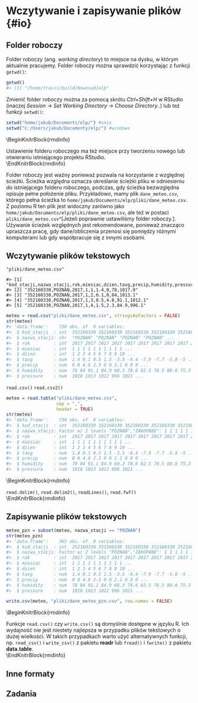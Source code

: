 
# Wczytywanie i zapisywanie plików {#io}

<!-- A flat file can be a plain text file or a binary file. In the former case, the files usually contain one record per line -->
<!-- csv better than many! -->
<!-- folder roboczy -->

## Folder roboczy

Folder roboczy (ang. *working directory*) to miejsce na dysku, w którym aktualnie pracujemy.
Folder roboczy można sprawdzić korzystając z funkcji `getwd()`:


```r
getwd()
#> [1] "/home/travis/build/Nowosad/elp"
```

Zmienić folder roboczy można za pomocą skrótu *Ctrl+Shift+H* w RStudio (inaczej *Session -> Set Working Directory -> Choose Directory..*) lub też funkcji `setwd()`:


```r
setwd("home/jakub/Documents/elp/") #unix
setwd("C:/Users/jakub/Documenty/elp/") #windows
```

\BeginKnitrBlock{rmdinfo}<div class="rmdinfo">Ustawienie folderu roboczego ma też miejsce przy tworzeniu nowego lub otwieraniu istniejącego projektu RStudio.</div>\EndKnitrBlock{rmdinfo}

Folder roboczy jest ważny ponieważ pozwala na korzystanie z względnej ścieżki.
Ścieżka względna oznacza określanie ścieżki pliku w odniesieniu do istniejącego folderu roboczego, podczas, gdy ścieżka bezwzględna opisuje pełne położenie pliku.
Przykładowo, mamy plik `dane_meteo.csv`, którego pełna ścieżka to `home/jakub/Documents/elp/pliki/dane_meteo.csv`.
Z poziomu R ten plik jest widoczny zarówno jako `home/jakub/Documents/elp/pliki/dane_meteo.csv`, ale też w postaci `pliki/dane_meteo.csv`^[Jeżeli poprawnie ustawiliśmy folder roboczy.].
Używanie ścieżek względnych jest rekomendowane, ponieważ znacząco upraszcza pracę, gdy dane/obliczenia przenosi się pomiędzy różnymi komputerami lub gdy współpracuje się z innymi osobami.

<!--project-oriented workflow -->
<!-- Adopt a project-oriented workflow -->
<!-- How? -->
<!-- • dedicated directory -->
<!-- • RStudio Project -->
<!-- • Git repo, probably syncing to a remote -->
<!-- + use a blank slate, restart often -->
<!-- footnote with fs and here pacakges -->

## Wczytywanie plików tekstowych

`"pliki/dane_meteo.csv"`


```
#> [1] "kod_stacji,nazwa_stacji,rok,miesiac,dzien,tavg,precip,humidity,pressure"
#> [2] "352160330,POZNAŃ,2017,1,1,1.4,0,78,1017.9"                              
#> [3] "352160330,POZNAŃ,2017,1,2,0.1,0,84,1013.1"                              
#> [4] "352160330,POZNAŃ,2017,1,3,0.5,4.8,91.1,1012.1"                          
#> [5] "352160330,POZNAŃ,2017,1,4,1.5,2.3,84.9,996.1"
```


```r
meteo = read.csv("pliki/dane_meteo.csv", stringsAsFactors = FALSE)
str(meteo)
#> 'data.frame':	730 obs. of  9 variables:
#>  $ kod_stacji  : int  352160330 352160330 352160330 352160330 352160330 352160330 352160330 352160330 352160330 352160330 ...
#>  $ nazwa_stacji: chr  "POZNAŃ" "POZNAŃ" "POZNAŃ" "POZNAŃ" ...
#>  $ rok         : int  2017 2017 2017 2017 2017 2017 2017 2017 2017 2017 ...
#>  $ miesiac     : int  1 1 1 1 1 1 1 1 1 1 ...
#>  $ dzien       : int  1 2 3 4 5 6 7 8 9 10 ...
#>  $ tavg        : num  1.4 0.1 0.5 1.5 -3.5 -8.4 -7.9 -7.7 -5.8 -5 ...
#>  $ precip      : num  0 0 4.8 2.3 0 0 2.1 0 0 0 ...
#>  $ humidity    : num  78 84 91.1 84.9 68.3 78.6 82.5 78.5 88.6 75.3 ...
#>  $ pressure    : num  1018 1013 1012 996 1021 ...
```

`read.csv()` `read.csv2()`


```r
meteo = read.table("pliki/dane_meteo.csv", 
                   sep = ",",
                   header = TRUE)
str(meteo)
#> 'data.frame':	730 obs. of  9 variables:
#>  $ kod_stacji  : int  352160330 352160330 352160330 352160330 352160330 352160330 352160330 352160330 352160330 352160330 ...
#>  $ nazwa_stacji: Factor w/ 2 levels "POZNAŃ","ZAKOPANE": 1 1 1 1 1 1 1 1 1 1 ...
#>  $ rok         : int  2017 2017 2017 2017 2017 2017 2017 2017 2017 2017 ...
#>  $ miesiac     : int  1 1 1 1 1 1 1 1 1 1 ...
#>  $ dzien       : int  1 2 3 4 5 6 7 8 9 10 ...
#>  $ tavg        : num  1.4 0.1 0.5 1.5 -3.5 -8.4 -7.9 -7.7 -5.8 -5 ...
#>  $ precip      : num  0 0 4.8 2.3 0 0 2.1 0 0 0 ...
#>  $ humidity    : num  78 84 91.1 84.9 68.3 78.6 82.5 78.5 88.6 75.3 ...
#>  $ pressure    : num  1018 1013 1012 996 1021 ...
```

\BeginKnitrBlock{rmdinfo}<div class="rmdinfo">`read.delim()`, `read.delim2()`, `readLines()`, `read.fwf()`</div>\EndKnitrBlock{rmdinfo}

## Zapisywanie plików tekstowych


```r
meteo_pzn = subset(meteo, nazwa_stacji == "POZNAŃ")
str(meteo_pzn)
#> 'data.frame':	365 obs. of  9 variables:
#>  $ kod_stacji  : int  352160330 352160330 352160330 352160330 352160330 352160330 352160330 352160330 352160330 352160330 ...
#>  $ nazwa_stacji: Factor w/ 2 levels "POZNAŃ","ZAKOPANE": 1 1 1 1 1 1 1 1 1 1 ...
#>  $ rok         : int  2017 2017 2017 2017 2017 2017 2017 2017 2017 2017 ...
#>  $ miesiac     : int  1 1 1 1 1 1 1 1 1 1 ...
#>  $ dzien       : int  1 2 3 4 5 6 7 8 9 10 ...
#>  $ tavg        : num  1.4 0.1 0.5 1.5 -3.5 -8.4 -7.9 -7.7 -5.8 -5 ...
#>  $ precip      : num  0 0 4.8 2.3 0 0 2.1 0 0 0 ...
#>  $ humidity    : num  78 84 91.1 84.9 68.3 78.6 82.5 78.5 88.6 75.3 ...
#>  $ pressure    : num  1018 1013 1012 996 1021 ...
```


```r
write.csv(meteo, "pliki/dane_meteo_pzn.csv", row.names = FALSE)
```

\BeginKnitrBlock{rmdinfo}<div class="rmdinfo">Funkcje `read.csv()` czy `write.csv()` są domyślnie dostępne w języku R.
Ich wydajność nie jest niestety najlepsza w przypadku plików tekstowych o dużej wielkości.
W takich przypadkach warto użyć alternatywnych funkcji, np. `read_csv()` i `write_csv()` z pakietu **readr** lub `fread()` i `fwrite()` z pakietu **data.table**.</div>\EndKnitrBlock{rmdinfo}

## Inne formaty

<!-- - RDS -->
<!-- - Excel -->
<!-- - Internet -->
<!-- - dane w pakietach -->
<!-- - bazy danych -->
<!-- - pliki przestrzenne -->
<!-- - json -->

## Zadania

<!-- wczytaj jeden format, zapisz inny -->
<!-- automatycznie wczytaj dwa pliki -->
<!-- wczytaj, zamien, zapisz -->
<!-- napisz funkcje do zamiany -->

